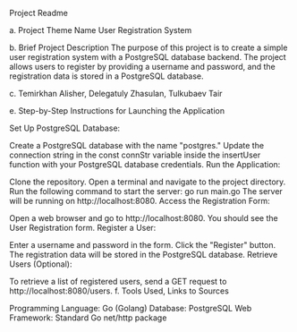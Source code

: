 Project Readme

a. Project Theme Name User Registration System

b. Brief Project Description The purpose of this project is to create a simple user registration system with a PostgreSQL database backend. The project allows users to register by providing a username and password, and the registration data is stored in a PostgreSQL database.

c. Temirkhan Alisher, Delegatuly Zhasulan, Tulkubaev Tair

e. Step-by-Step Instructions for Launching the Application

Set Up PostgreSQL Database:

Create a PostgreSQL database with the name "postgres."
Update the connection string in the const connStr variable inside the insertUser function with your PostgreSQL database credentials.
Run the Application:

Clone the repository.
Open a terminal and navigate to the project directory.
Run the following command to start the server:
go run main.go
The server will be running on http://localhost:8080.
Access the Registration Form:

Open a web browser and go to http://localhost:8080.
You should see the User Registration form.
Register a User:

Enter a username and password in the form.
Click the "Register" button.
The registration data will be stored in the PostgreSQL database.
Retrieve Users (Optional):

To retrieve a list of registered users, send a GET request to http://localhost:8080/users.
f. Tools Used, Links to Sources

Programming Language: Go (Golang)
Database: PostgreSQL
Web Framework: Standard Go net/http package
